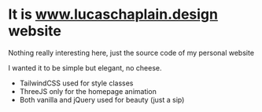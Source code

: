 # It is www.lucaschaplain.design website 

Nothing really interesting here, just the source code of my personal website

I wanted it to be simple but elegant, no cheese.
- TailwindCSS used for style classes
- ThreeJS only for the homepage animation
- Both vanilla and jQuery used for beauty (just a sip)
